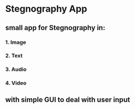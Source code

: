 # Stegnography App

## small app for Stegnography in:
### 1. Image
### 2. Text
### 3. Audio
### 4. Video

## with simple GUI to deal with user input